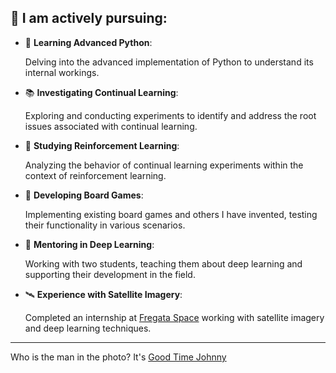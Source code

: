 ## 👾 I am actively pursuing:

- 🐍 **Learning Advanced Python**:
  
  Delving into the advanced implementation of Python to understand its internal workings.

- 📚 **Investigating Continual Learning**:

    Exploring and conducting experiments to identify and address the root issues associated with continual learning.
  
- 🤖 **Studying Reinforcement Learning**:

    Analyzing the behavior of continual learning experiments within the context of reinforcement learning.
  
- 🎲 **Developing Board Games**:

    Implementing existing board games and others I have invented, testing their functionality in various scenarios.
  
- 🧠 **Mentoring in Deep Learning**:

    Working with two students, teaching them about deep learning and supporting their development in the field.
  
- 🛰️ **Experience with Satellite Imagery**:

    Completed an internship at [Fregata Space](https://www.fregataspace.com/) working with satellite imagery and deep learning techniques.
------------------------------------------------------------------------------------------------------

Who is the man in the photo? It's [Good Time Johnny](https://en.wikipedia.org/wiki/John_von_Neumann)
